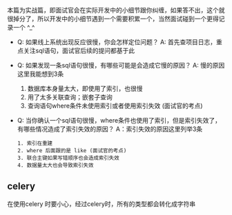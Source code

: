 本篇为实战篇，即面试官会在实际开发中的小细节跟你纠缠，如果答不出，这个就很掉分了，所以开发中的小细节遇到一个需要积累一个，当然面试碰到一个更得记录一个 ^_^




-  Q: 如果线上系统出现反应很慢，你会怎样定位问题？
  A: 首先查项目日志，重点关注sql语句，面试官后续的提问都基于此




- Q: 如果发现一条sql语句很慢，有哪些可能是会造成它慢的原因？
   A: 慢的原因这里我能想到3条

   	1. 数据库本身量太大，即使用了索引，也很慢
   	2. 用了太多关联查询；嵌套子查询
   	3. 查询语句where条件未使用索引或者使用索引失效 (面试官的考点) 
   

- Q: 当你确认一个sql语句很慢，where条件也使用了索引，但是索引失效了，有哪些情况造成了索引失效的原因？
  A：索引失效的原因这里列举3条

      1. 索引在重建
      2. where 后面跟的是 like (面试官的考点) 
      3. 联合主键如果写错顺序也会造成索引失效
      4. 数据量太大也会导致索引失效




## celery

在使用celery 时要小心，经过celery时，所有的类型都会转化成字符串